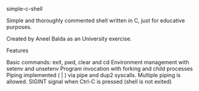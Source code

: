 simple-c-shell

Simple and thoroughly commented shell written in C, just for educative purposes.

Created by Aneel Balda  as an University exercise.

Features

Basic commands: exit, pwd, clear and cd
Environment management with setenv and unsetenv
Program invocation with forking and child processes
Piping implemented (<cmd1> | <cmd2>) via pipe and dup2 syscalls. Multiple piping is allowed.
SIGINT signal when Ctrl-C is pressed (shell is not exited)
